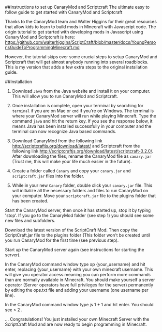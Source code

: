 ##Instructions to set up CanaryMod and Scriptcraft
The ultimate easy to follow guide to get started with CanaryMod and Scriptcraft

Thanks to the CanaryMod team and Walter Higgins for their great resources that allow kids to learn to build mods in Minecraft with Javascript code. The origin tutorial to get started with developing mods in Javascript using CanaryMod and Scriptcraft is here: https://github.com/walterhiggins/ScriptCraft/blob/master/docs/YoungPersonsGuideToProgrammingMinecraft.md

However, the tutorial skips over some crucial steps to setup CanaryMod and Scriptcraft that will get almost anybody running into several roadblocks. This is my version that adds a few extra steps to the original installation guide. 

##Installation

1. Download `Java` from the Java website and install it on your computer. This will allow you to run CanaryMod and Scriptcraft.

2. Once installation is complete, open your terminal by searching for `terminal` if you are on Mac or `cmd` if you're on Windows. The terminal is where your CanaryMod server will run while playing Minecraft. Type the command
`java` and hit the return key. If you see the response below, it means Java has been installed successfully in your computer and the terminal can now recognize Java based commands.

3. Download CanaryMod from the following link http://scriptcraftjs.org/download/latest/
and Scriptcraft from the following link http://scriptcraftjs.org/download/latest/scriptcraft-3.2.0/. After downloading the files, rename the CanaryMod file as `canary.jar` (Trust me, this will make your life much easier in the future). 

4. Create a folder called `Canary` and copy your `canary.jar` and `scriptcraft.jar` files into the folder. 

5. While in your new `Canary` folder, double click your `canary.jar` file. This will initialize all the necessary folders and files to run CanaryMod on your computer. Move your `scriptcraft.jar` file to the plugins folder that has been created.


Start the CanaryMod server, then once it has started up, stop it by typing 'stop'. If you go to the CanaryMod folder (see step 1) you should see some new files and subfolders.

Download the latest version of the ScriptCraft Mod. Then copy the ScriptCraft.jar file to the plugins folder (This folder won't be created until you run CanaryMod for the first time (see previous step).

Start up the CanaryMod server again (see instructions for starting the server).

In the CanaryMod command window type op {your_username} and hit enter, replacing {your_username} with your own minecraft username. This will give you operator access meaning you can perform more commands than are normally available in Minecraft. You should make yourself a server operator (Server operators have full privileges for the server) permanently by editing the ops.txt file and adding your username (one username per line).

In the CanaryMod command window type js 1 + 1 and hit enter. You should see > 2 .

... Congratulations! You just installed your own Minecraft Server with the ScriptCraft Mod and are now ready to begin programming in Minecraft.



